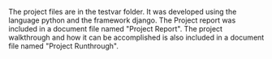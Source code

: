 The project files are in the testvar folder.
It was developed using the language python and the framework django.
The Project report was included in a document file named "Project Report".
The project walkthrough and how it can be accomplished is also included in a document file named "Project Runthrough".
